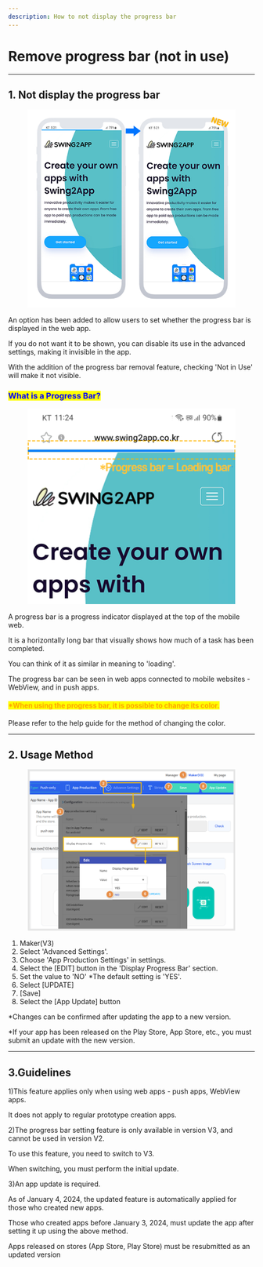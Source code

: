 ```yaml
---
description: How to not display the progress bar
---
```


# Remove progress bar (not in use)

***



## 1. Not display the progress bar

<div align="left">

<figure><img src="../../.gitbook/assets/[두]프로그레스바-제거.png" alt=""><figcaption></figcaption></figure>

</div>

An option has been added to allow users to set whether the progress bar is displayed in the web app.&#x20;

If you do not want it to be shown, you can disable its use in the advanced settings, making it invisible in the app.&#x20;

With the addition of the progress bar removal feature, checking 'Not in Use' will make it not visible.



### <mark style="color:blue;">What is a Progress Bar?</mark>

<div align="left">

<figure><img src="../../.gitbook/assets/[en]프로그레스색상.png" alt=""><figcaption></figcaption></figure>

</div>

A progress bar is a progress indicator displayed at the top of the mobile web.&#x20;

It is a horizontally long bar that visually shows how much of a task has been completed.&#x20;

You can think of it as similar in meaning to 'loading'.&#x20;

The progress bar can be seen in web apps connected to mobile websites - WebView, and in push apps.



#### <mark style="color:orange;">**\*When using the progress bar, it is possible to change its color.**</mark>&#x20;

Please refer to the help guide for the method of changing the color.

***



## 2. Usage Method

<figure><img src="../../.gitbook/assets/[en]프로그레스바제거2.png" alt=""><figcaption></figcaption></figure>

1. Maker(V3)
2. Select 'Advanced Settings'.
3. Choose 'App Production Settings' in settings.
4. Select the \[EDIT] button in the 'Display Progress Bar' section.
5. Set the value to 'NO' \*The default setting is 'YES'.
6. Select \[UPDATE]
7. \[Save]
8. Select the \[App Update] button

\*Changes can be confirmed after updating the app to a new version.&#x20;

\*If your app has been released on the Play Store, App Store, etc., you must submit an update with the new version.

***



## 3.Guidelines

1\)This feature applies only when using web apps - push apps, WebView apps.&#x20;

It does not apply to regular prototype creation apps.



2\)The progress bar setting feature is only available in version V3, and cannot be used in version V2.&#x20;

To use this feature, you need to switch to V3.&#x20;

When switching, you must perform the initial update.



3\)An app update is required.&#x20;

As of January 4, 2024, the updated feature is automatically applied for those who created new apps.

Those who created apps before January 3, 2024, must update the app after setting it up using the above method.&#x20;

Apps released on stores (App Store, Play Store) must be resubmitted as an updated version



